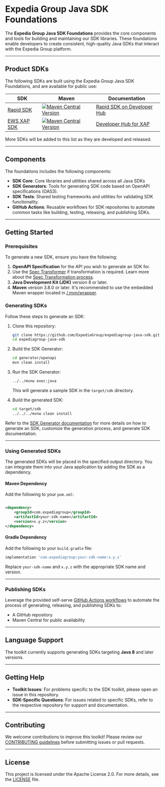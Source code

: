 # Expedia Group Java SDK Foundations

The **Expedia Group Java SDK Foundations** provides the core components and tools for building and maintaining our SDK libraries.
These foundations enable developers to create consistent, high-quality Java SDKs that interact with the Expedia Group platform.

---

## Product SDKs

The following SDKs are built using the Expedia Group Java SDK Foundations, and are available for public use:

| SDK                                                         | Maven                                                                                                                                                                                                                                                                       | Documentation                                                                                  |
|-------------------------------------------------------------|-----------------------------------------------------------------------------------------------------------------------------------------------------------------------------------------------------------------------------------------------------------------------------|------------------------------------------------------------------------------------------------|
| [Rapid SDK](https://github.com/ExpediaGroup/rapid-java-sdk) | [![Maven Central Version](https://img.shields.io/maven-central/v/com.expediagroup/rapid-sdk?style=for-the-badge&logo=expedia&logoColor=%23fddb32&label=Rapid%20SDK&labelColor=%23181e3b&color=%23fddb32)](https://central.sonatype.com/artifact/com.expediagroup/rapid-sdk) | [Rapid SDK on Developer Hub](https://developers.expediagroup.com/docs/products/rapid/sdk/java) |
| [EWS XAP SDK](https://github.com/ExpediaGroup/xap-java-sdk) | [![Maven Central Version](https://img.shields.io/maven-central/v/com.expediagroup/xap-sdk?style=for-the-badge&logo=expedia&logoColor=%23fddb32&label=Rapid%20SDK&labelColor=%23181e3b&color=%23fddb32)](https://central.sonatype.com/artifact/com.expediagroup/xap-sdk)     | [Developer Hub for XAP](https://developers.expediagroup.com/xap/sdk)                           |


More SDKs will be added to this list as they are developed and released.

---

## Components

The foundations includes the following components:

- **SDK Core**: Core libraries and utilities shared across all Java SDKs
- **SDK Generators**: Tools for generating SDK code based on OpenAPI specifications (OAS3).
- **SDK Tests**: Shared testing frameworks and utilities for validating SDK functionality.
- **GitHub Actions**: Reusable workflows for SDK repositories to automate common tasks like building, testing, releasing, and publishing SDKs.

---

## Getting Started

### Prerequisites

To generate a new SDK, ensure you have the following:

1. **OpenAPI Specification** for the API you wish to generate an SDK for.
2. Use the [Spec Transformer](https://github.com/ExpediaGroup/spec-transformer) if transformation is required. Learn more about
   the [Spec Transformation process](https://github.com/ExpediaGroup/spec-transformer).
3. **Java Development Kit (JDK)** version 8 or later.
4. **Maven** version 3.8.0 or later. It's recommended to use the embedded Maven wrapper located in [/.mvn/wrapper](.mvn/wrapper).

### Generating SDKs

Follow these steps to generate an SDK:

1. Clone this repository:
   ```bash
   git clone https://github.com/ExpediaGroup/expediagroup-java-sdk.git
   cd expediagroup-java-sdk
   ```

2. Build the SDK Generator:
   ```bash
   cd generator/openapi
   mvn clean install
   ```

3. Run the SDK Generator:
   ```bash
   ../../mvnw exec:java
   ```
   This will generate a sample SDK in the `target/sdk` directory.

4. Build the generated SDK:
   ```bash
   cd target/sdk
   ../../../mvnw clean install
   ```

Refer to the [SDK Generator documentation](generator/README.md) for more details on how to generate an SDK, customize the generation process, and generate SDK documentation.

---

### Using Generated SDKs

The generated SDKs will be placed in the specified output directory. You can integrate them into your Java application by adding the SDK as a dependency.

#### Maven Dependency

Add the following to your `pom.xml`:

```xml

<dependency>
    <groupId>com.expediagroup</groupId>
    <artifactId>your-sdk-name</artifactId>
    <version>x.y.z</version>
</dependency>
```

#### Gradle Dependency

Add the following to your `build.gradle` file:

```groovy
implementation 'com.expediagroup:your-sdk-name:x.y.z'
```

Replace `your-sdk-name` and `x.y.z` with the appropriate SDK name and version.

--- 

### Publishing SDKs

Leverage the provided self-serve [GitHub Actions workflows](.github/workflows) to automate the process of generating, releasing, and publishing SDKs to:

- A GitHub repository
- Maven Central for public availability

---

## Language Support

The toolkit currently supports generating SDKs targeting **Java 8** and later versions.

---

## Getting Help

- **Toolkit Issues**: For problems specific to the SDK toolkit, please open an issue in this repository.
- **SDK-Specific Questions**: For issues related to specific SDKs, refer to the respective repository for support and documentation.

---

## Contributing

We welcome contributions to improve this toolkit!
Please review our [CONTRIBUTING guidelines](CONTRIBUTING.md) before submitting issues or pull requests.

---

## License

This project is licensed under the Apache License 2.0. For more details, see the [LICENSE](LICENSE) file.
